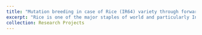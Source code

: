 ```yaml
---
title: "Mutation breeding in case of Rice (IR64) variety through forward genetics approach"
excerpt: "Rice is one of the major staples of world and particularly India. The changing climate scenarios had resulted in huge crop losses to farmers, affecting nation as a whole. My research work in JNU primarily focused on creating climate resilient rice (IR64), one of the popular varieties in India, through mutation breeding via forward genetics approach. During my work we identified prospective IR64 (5000 mutant lines) lines with desirable phenotypes, that would adapt to dynamic climate scenarios without any loss in yield. Moreover, it requires further NGS (Next gen sequencing) for identification of particular genes responsible for resiliency in IR64 lines. Altogether, on a broad scale the research was pioneering in terms of establishing food security, eliminating hunger and poverty, establishing sustainable development goals.<br/><img src='/images/IR64.png'>"
collection: Research Projects
---
```



